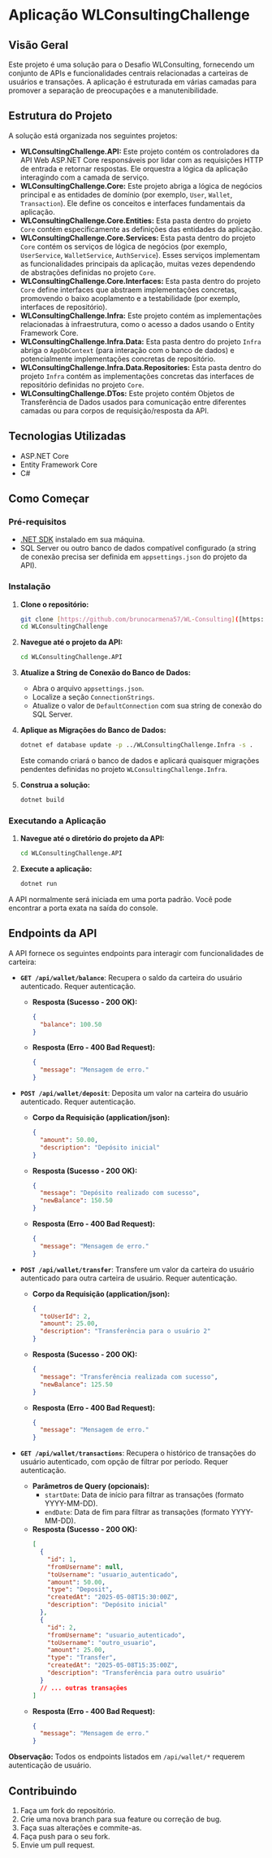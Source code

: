 # Aplicação WLConsultingChallenge

## Visão Geral

Este projeto é uma solução para o Desafio WLConsulting, fornecendo um conjunto de APIs e funcionalidades centrais relacionadas a carteiras de usuários e transações. A aplicação é estruturada em várias camadas para promover a separação de preocupações e a manutenibilidade.

## Estrutura do Projeto

A solução está organizada nos seguintes projetos:

* **WLConsultingChallenge.API:** Este projeto contém os controladores da API Web ASP.NET Core responsáveis por lidar com as requisições HTTP de entrada e retornar respostas. Ele orquestra a lógica da aplicação interagindo com a camada de serviço.
* **WLConsultingChallenge.Core:** Este projeto abriga a lógica de negócios principal e as entidades de domínio (por exemplo, `User`, `Wallet`, `Transaction`). Ele define os conceitos e interfaces fundamentais da aplicação.
* **WLConsultingChallenge.Core.Entities:** Esta pasta dentro do projeto `Core` contém especificamente as definições das entidades da aplicação.
* **WLConsultingChallenge.Core.Services:** Esta pasta dentro do projeto `Core` contém os serviços de lógica de negócios (por exemplo, `UserService`, `WalletService`, `AuthService`). Esses serviços implementam as funcionalidades principais da aplicação, muitas vezes dependendo de abstrações definidas no projeto `Core`.
* **WLConsultingChallenge.Core.Interfaces:** Esta pasta dentro do projeto `Core` define interfaces que abstraem implementações concretas, promovendo o baixo acoplamento e a testabilidade (por exemplo, interfaces de repositório).
* **WLConsultingChallenge.Infra:** Este projeto contém as implementações relacionadas à infraestrutura, como o acesso a dados usando o Entity Framework Core.
* **WLConsultingChallenge.Infra.Data:** Esta pasta dentro do projeto `Infra` abriga o `AppDbContext` (para interação com o banco de dados) e potencialmente implementações concretas de repositório.
* **WLConsultingChallenge.Infra.Data.Repositories:** Esta pasta dentro do projeto `Infra` contém as implementações concretas das interfaces de repositório definidas no projeto `Core`.
* **WLConsultingChallenge.DTos:** Este projeto contém Objetos de Transferência de Dados usados para comunicação entre diferentes camadas ou para corpos de requisição/resposta da API.

## Tecnologias Utilizadas

* ASP.NET Core
* Entity Framework Core
* C#

## Como Começar

### Pré-requisitos

* [.NET SDK](https://dotnet.microsoft.com/download) instalado em sua máquina.
* SQL Server ou outro banco de dados compatível configurado (a string de conexão precisa ser definida em `appsettings.json` do projeto da API).

### Instalação

1.  **Clone o repositório:**
    ```bash
    git clone [https://github.com/brunocarmena57/WL-Consulting]([https://github.com/dolthub/dolt](https://github.com/brunocarmena57/WL-Consulting))
    cd WLConsultingChallenge
    ```

2.  **Navegue até o projeto da API:**
    ```bash
    cd WLConsultingChallenge.API
    ```

3.  **Atualize a String de Conexão do Banco de Dados:**
    * Abra o arquivo `appsettings.json`.
    * Localize a seção `ConnectionStrings`.
    * Atualize o valor de `DefaultConnection` com sua string de conexão do SQL Server.

4.  **Aplique as Migrações do Banco de Dados:**
    ```bash
    dotnet ef database update -p ../WLConsultingChallenge.Infra -s .
    ```
    Este comando criará o banco de dados e aplicará quaisquer migrações pendentes definidas no projeto `WLConsultingChallenge.Infra`.

5.  **Construa a solução:**
    ```bash
    dotnet build
    ```

### Executando a Aplicação

1.  **Navegue até o diretório do projeto da API:**
    ```bash
    cd WLConsultingChallenge.API
    ```

2.  **Execute a aplicação:**
    ```bash
    dotnet run
    ```

A API normalmente será iniciada em uma porta padrão. Você pode encontrar a porta exata na saída do console.

## Endpoints da API

A API fornece os seguintes endpoints para interagir com funcionalidades de carteira:

* **`GET /api/wallet/balance`**: Recupera o saldo da carteira do usuário autenticado. Requer autenticação.
    * **Resposta (Sucesso - 200 OK):**
      ```json
      {
        "balance": 100.50
      }
      ```
    * **Resposta (Erro - 400 Bad Request):**
      ```json
      {
        "message": "Mensagem de erro."
      }
      ```

* **`POST /api/wallet/deposit`**: Deposita um valor na carteira do usuário autenticado. Requer autenticação.
    * **Corpo da Requisição (application/json):**
      ```json
      {
        "amount": 50.00,
        "description": "Depósito inicial"
      }
      ```
    * **Resposta (Sucesso - 200 OK):**
      ```json
      {
        "message": "Depósito realizado com sucesso",
        "newBalance": 150.50
      }
      ```
    * **Resposta (Erro - 400 Bad Request):**
      ```json
      {
        "message": "Mensagem de erro."
      }
      ```

* **`POST /api/wallet/transfer`**: Transfere um valor da carteira do usuário autenticado para outra carteira de usuário. Requer autenticação.
    * **Corpo da Requisição (application/json):**
      ```json
      {
        "toUserId": 2,
        "amount": 25.00,
        "description": "Transferência para o usuário 2"
      }
      ```
    * **Resposta (Sucesso - 200 OK):**
      ```json
      {
        "message": "Transferência realizada com sucesso",
        "newBalance": 125.50
      }
      ```
    * **Resposta (Erro - 400 Bad Request):**
      ```json
      {
        "message": "Mensagem de erro."
      }
      ```

* **`GET /api/wallet/transactions`**: Recupera o histórico de transações do usuário autenticado, com opção de filtrar por período. Requer autenticação.
    * **Parâmetros de Query (opcionais):**
        * `startDate`: Data de início para filtrar as transações (formato YYYY-MM-DD).
        * `endDate`: Data de fim para filtrar as transações (formato YYYY-MM-DD).
    * **Resposta (Sucesso - 200 OK):**
      ```json
      [
        {
          "id": 1,
          "fromUsername": null,
          "toUsername": "usuario_autenticado",
          "amount": 50.00,
          "type": "Deposit",
          "createdAt": "2025-05-08T15:30:00Z",
          "description": "Depósito inicial"
        },
        {
          "id": 2,
          "fromUsername": "usuario_autenticado",
          "toUsername": "outro_usuario",
          "amount": 25.00,
          "type": "Transfer",
          "createdAt": "2025-05-08T15:35:00Z",
          "description": "Transferência para outro usuário"
        }
        // ... outras transações
      ]
      ```
    * **Resposta (Erro - 400 Bad Request):**
      ```json
      {
        "message": "Mensagem de erro."
      }
      ```

**Observação:** Todos os endpoints listados em `/api/wallet/*` requerem autenticação de usuário.

## Contribuindo

1.  Faça um fork do repositório.
2.  Crie uma nova branch para sua feature ou correção de bug.
3.  Faça suas alterações e commite-as.
4.  Faça push para o seu fork.
5.  Envie um pull request.
